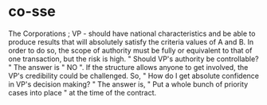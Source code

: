 # co-sse
The Corporations ; VP - should have national characteristics and be able to produce results that will absolutely satisfy the criteria values of A and B. In order to do so, the scope of authority must be fully or equivalent to that of one transaction, but the risk is high. " Should VP's authority be controllable? " The answer is " NO ". If the structure allows anyone to get involved, the VP's credibility could be challenged. So, " How do I get absolute confidence in VP's decision making? " The answer is, " Put a whole bunch of priority cases into place " at the time of the contract.
